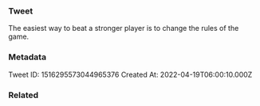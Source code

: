 ### Tweet
The easiest way to beat a stronger player is to change the rules of the game.

### Metadata
Tweet ID: 1516295573044965376
Created At: 2022-04-19T06:00:10.000Z

### Related

